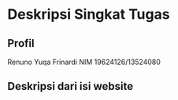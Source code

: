 # Deskripsi Singkat Tugas

## Profil

Renuno Yuqa Frinardi
NIM 19624126/13524080

## Deskripsi dari isi website
